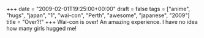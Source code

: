 +++
date = "2009-02-01T19:25:00+00:00"
draft = false
tags = ["anime", "hugs", "japan", "1", "wai-con", "Perth", "awesome", "japanese", "2009"]
title = "Over?!"
+++
Wai-con is over! An amazing experience. I have no idea how many girls hugged me!<div class="blogger-post-footer"><img width='1' height='1' src='https://blogger.googleusercontent.com/tracker/5693059957647979680-4878411798747081213?l=cosmiccowbell.blogspot.com' alt='' /></div>